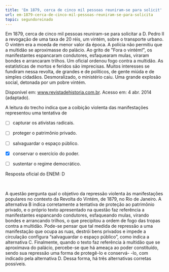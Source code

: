 ```yaml
---
title: 'Em 1879, cerca de cinco mil pessoas reuniram-se para solicit'
url: em-1879-cerca-de-cinco-mil-pessoas-reuniram-se-para-solicita
topic: segundoreinado
---
```



Em 1879, cerca de cinco mil pessoas reuniram-se para solicitar a D. Pedro II a revogação de uma taxa de 20 réis, um vintém, sobre o transporte urbano. O vintém era a moeda de menor valor da época. A polícia não permitiu que a multidão se aproximasse do palácio. Ao grito de "Fora o vintém!", os manifestantes espancaram condutores, esfaquearam mulas, viraram bondes e arrancaram trilhos. Um oficial ordenou fogo contra a multidão. As estatísticas de mortos e feridos são imprecisas. Muitos interesses se fundiram nessa revolta, de grandes e de políticos, de gente miúda e de simples cidadãos. Desmoralizado, o ministério caiu. Uma grande explosão social, detonada por um pobre vintém.

Disponível em: www.revistadehistoria.com.br. Acesso em: 4 abr. 2014 (adaptado).

A leitura do trecho indica que a coibição violenta das manifestações representou uma tentativa de



- [ ] capturar os ativistas radicais.
- [ ] proteger o patrimônio privado.
- [ ] salvaguardar o espaço público.
- [x] conservar o exercício do poder.
- [ ] sustentar o regime democrático.


Resposta oficial do ENEM: D

 

A questão pergunta qual o objetivo da repressão violenta às manifestações populares no contexto da Revolta do Vintém, de 1879, no Rio de Janeiro. A alternativa B indica corretamente a tentativa de proteção ao patrimônio privado, e o próprio texto apresentado na questão faz referência a manifestantes espancando condutores, esfaqueando mulas, virando bondes e arrancando trilhos, o que precipitou a ordem de fogo das tropas contra a multidão. Pode-se pensar que tal medida de repressão a uma manifestação que ocupa as ruas, destrói bens privados e impede a circulação configura “salvaguardar o espaço público”, como indica a alternativa C. Finalmente, quando o texto faz referência à multidão que se aproximava do palácio, percebe-se que há ameaça ao poder constituído, sendo sua repressão uma forma de protegê-lo e conservá- -lo, com indicado pela alternativa D. Dessa forma, há três alternativas corretas possíveis.
